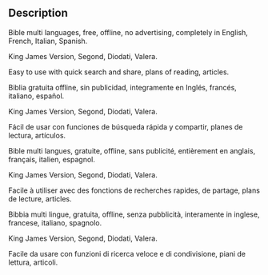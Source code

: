 ## Description
Bible multi languages, free, offline, no advertising, completely in English, French, Italian, Spanish.

King James Version, Segond, Diodati, Valera.

Easy to use with quick search and share, plans of reading, articles.




Biblia gratuita offline, sin publicidad, integramente en Inglés, francés, italiano, español.

King James Version, Segond, Diodati, Valera.

Fácil de usar con funciones de búsqueda rápida y compartir, planes de lectura, artículos.




Bible multi langues, gratuite, offline, sans publicité, entièrement en anglais, français, italien, espagnol.

King James Version, Segond, Diodati, Valera.

Facile à utiliser avec des fonctions de recherches rapides, de partage, plans de lecture, articles.




Bibbia multi lingue, gratuita, offline, senza pubblicità, interamente in inglese, francese, italiano, spagnolo.

King James Version, Segond, Diodati, Valera.

Facile da usare con funzioni di ricerca veloce e di condivisione, piani de lettura, articoli.
